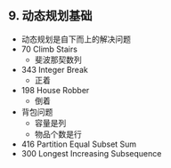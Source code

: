 ## 9. 动态规划基础

- 动态规划是自下而上的解决问题
- 70 Climb Stairs
  - 斐波那契数列
- 343 Integer Break
  - 正着
- 198 House Robber
  - 倒着
- 背包问题
  - 容量是列
  - 物品个数是行
- 416 Partition Equal Subset Sum
- 300 Longest Increasing Subsequence